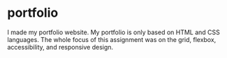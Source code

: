 # portfolio

I made my portfolio website. My portfolio is only based on HTML and CSS languages. 
The whole focus of this assignment was on the grid, flexbox, accessibility, and responsive design.
